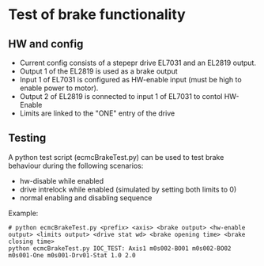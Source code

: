 # Test of brake functionality

## HW and config
* Current config consists of a stepepr drive EL7031 and an EL2819 output.
* Output 1 of the EL2819 is used as a brake output
* Input 1 of EL7031 is configured as HW-enable input (must be high to enable power to motor). 
* Output 2 of EL2819 is connected to input 1 of EL7031 to contol HW-Enable
* Limits are linked to the "ONE" entry of the drive

## Testing
A python test script (ecmcBrakeTest.py) can be used to test brake behaviour during the following scenarios:
* hw-disable while enabled
* drive intrelock while enabled (simulated by setting both limits to 0)
* normal enabling and disabling sequence

Example:
```
# python ecmcBrakeTest.py <prefix> <axis> <brake output> <hw-enable output> <limits output> <drive stat wd> <brake opening time> <brake closing time>
python ecmcBrakeTest.py IOC_TEST: Axis1 m0s002-BO01 m0s002-BO02 m0s001-One m0s001-Drv01-Stat 1.0 2.0
```
